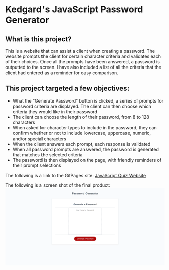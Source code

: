 # Kedgard's JavaScript Password Generator

## What is this project?
This is a website that can assist a client when creating a password. The website prompts the client for certain character criteria and validates each of their choices. Once all the prompts have been answered, a password is outputted to the screen. I have also included a list of all the criteria that the client had entered as a reminder for easy comparison.

## This project targeted a few objectives:
* What the "Generate Password" button is clicked, a series of prompts for password criteria are displayed. The client can then choose which criteria they would like in their password
* The client can choose the length of their password, from 8 to 128 characters
* When asked for character types to include in the password, they can confirm whether or not to include lowercase, uppercase, numeric, and/or special characters 
* When the client answers each prompt, each response is validated
* When all password prompts are answered, the password is generated that matches the selected criteria
* The password is then displayed on the page, with friendly reminders of their prompt selections

The following is a link to the GitPages site:
 [JavaScript Quiz Website](https://kenny4297.github.io/Password-Generator/)

The following is a screen shot of the final product:
![Screenshot](./assets/images/passwordGeneratorScreenShotFinal.png)